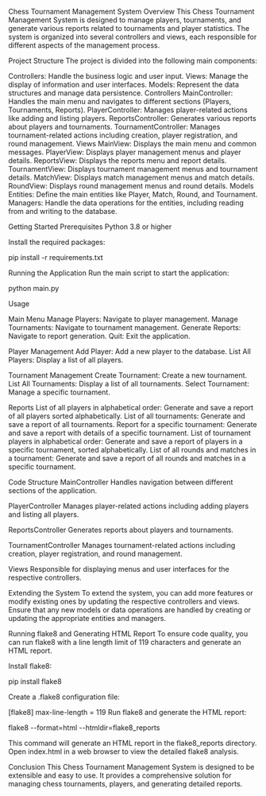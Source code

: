 Chess Tournament Management System
Overview
This Chess Tournament Management System is designed to manage players, tournaments, and generate various reports related to tournaments and player statistics. The system is organized into several controllers and views, each responsible for different aspects of the management process.

Project Structure
The project is divided into the following main components:

Controllers: Handle the business logic and user input.
Views: Manage the display of information and user interfaces.
Models: Represent the data structures and manage data persistence.
Controllers
MainController: Handles the main menu and navigates to different sections (Players, Tournaments, Reports).
PlayerController: Manages player-related actions like adding and listing players.
ReportsController: Generates various reports about players and tournaments.
TournamentController: Manages tournament-related actions including creation, player registration, and round management.
Views
MainView: Displays the main menu and common messages.
PlayerView: Displays player management menus and player details.
ReportsView: Displays the reports menu and report details.
TournamentView: Displays tournament management menus and tournament details.
MatchView: Displays match management menus and match details.
RoundView: Displays round management menus and round details.
Models
Entities: Define the main entities like Player, Match, Round, and Tournament.
Managers: Handle the data operations for the entities, including reading from and writing to the database.

Getting Started
Prerequisites
Python 3.8 or higher

Install the required packages:

pip install -r requirements.txt

Running the Application
Run the main script to start the application:

python main.py

Usage

Main Menu
Manage Players: Navigate to player management.
Manage Tournaments: Navigate to tournament management.
Generate Reports: Navigate to report generation.
Quit: Exit the application.

Player Management
Add Player: Add a new player to the database.
List All Players: Display a list of all players.

Tournament Management
Create Tournament: Create a new tournament.
List All Tournaments: Display a list of all tournaments.
Select Tournament: Manage a specific tournament.

Reports
List of all players in alphabetical order: Generate and save a report of all players sorted alphabetically.
List of all tournaments: Generate and save a report of all tournaments.
Report for a specific tournament: Generate and save a report with details of a specific tournament.
List of tournament players in alphabetical order: Generate and save a report of players in a specific tournament, sorted alphabetically.
List of all rounds and matches in a tournament: Generate and save a report of all rounds and matches in a specific tournament.

Code Structure
MainController
Handles navigation between different sections of the application.

PlayerController
Manages player-related actions including adding players and listing all players.

ReportsController
Generates reports about players and tournaments.

TournamentController
Manages tournament-related actions including creation, player registration, and round management.

Views
Responsible for displaying menus and user interfaces for the respective controllers.

Extending the System
To extend the system, you can add more features or modify existing ones by updating the respective controllers and views. Ensure that any new models or data operations are handled by creating or updating the appropriate entities and managers.

Running flake8 and Generating HTML Report
To ensure code quality, you can run flake8 with a line length limit of 119 characters and generate an HTML report.

Install flake8:

pip install flake8

Create a .flake8 configuration file:

[flake8]
max-line-length = 119
Run flake8 and generate the HTML report:

flake8 --format=html --htmldir=flake8_reports

This command will generate an HTML report in the flake8_reports directory. Open index.html in a web browser to view the detailed flake8 analysis.

Conclusion
This Chess Tournament Management System is designed to be extensible and easy to use. It provides a comprehensive solution for managing chess tournaments, players, and generating detailed reports.
